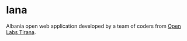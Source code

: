 # lana
Albania open web application developed by a team of coders from [Open Labs Tirana](https://openlabs.cc).